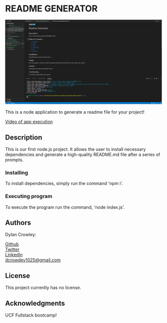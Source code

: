 # README GENERATOR

![Screenshot of application](./images/screenshot.PNG)

This is a node application to generate a readme file for your project!

[Video of app execution]()

## Description

This is our first node.js project. It allows the user to install necessary dependencies and generate
a high-quality README.md file after a series of prompts.

### Installing

To install dependencies, simply run the command 'npm i'.

### Executing program

To execute the program run the command, 'node index.js'.

## Authors

Dylan Crowley:

[Github](https://github.com/dcrowdev)  
[Twitter](https://twitter.com/dcrowdev)  
[LinkedIn](https://www.linkedin.com/in/dylan-crowley-3974b8252/)  
dcrowdev1025@gmail.com

## License

This project currently has no license.

## Acknowledgments

UCF Fullstack bootcamp!